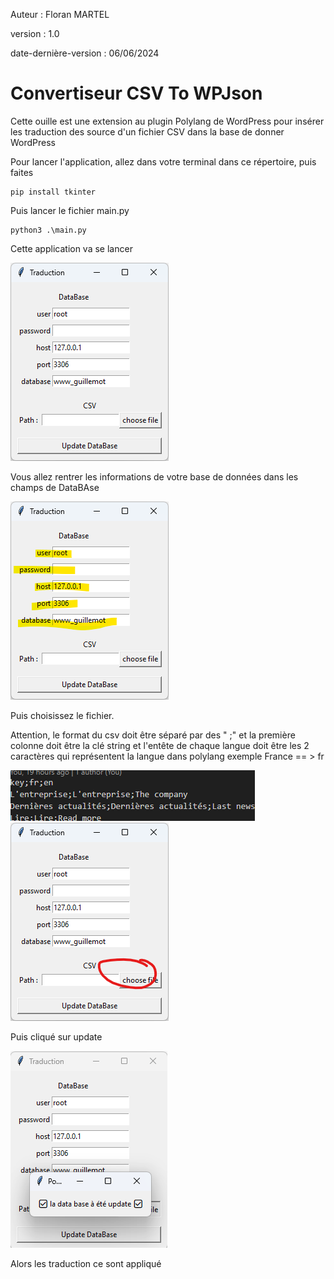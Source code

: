 Auteur : Floran MARTEL

version : 1.0

date-dernière-version : 06/06/2024 


# Convertiseur CSV To WPJson


Cette ouille est une extension au plugin Polylang de WordPress pour insérer les traduction des source d'un fichier CSV dans la base de donner WordPress


Pour lancer l'application, allez dans votre terminal dans ce répertoire, puis faites

```
pip install tkinter
```

Puis lancer le fichier main.py

```
python3 .\main.py
```

Cette application va se lancer

<img src="./image/application.png">


Vous allez rentrer les informations de votre base de données dans les champs de DataBAse

<img src="./image/champDataBase.png">

Puis choisissez le fichier.

Attention, le format du csv doit être séparé par des " ;"
et la première colonne doit être la clé string et l'entête de chaque langue doit être les 2 caractères qui représentent la langue dans polylang
exemple France == > fr

<img src="./image/exemple csv.png">


<img src="./image/choosfile.png">

Puis cliqué sur update

<img src="./image/update.png">

Alors les traduction ce sont appliqué
